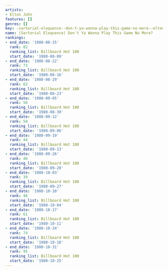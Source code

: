 ```yaml
---
artists:
- Elton John
features: []
genres: []
key: -sartorial-eloquence--don-t-ya-wanna-play-this-game-no-more--elton-john
name: (Sartorial Eloquence) Don't Ya Wanna Play This Game No More?
rankings:
- end_date: '1980-08-15'
  rank: 82
  ranking_list: Billboard Hot 100
  start_date: '1980-08-09'
- end_date: '1980-08-22'
  rank: 73
  ranking_list: Billboard Hot 100
  start_date: '1980-08-16'
- end_date: '1980-08-29'
  rank: 62
  ranking_list: Billboard Hot 100
  start_date: '1980-08-23'
- end_date: '1980-09-05'
  rank: 56
  ranking_list: Billboard Hot 100
  start_date: '1980-08-30'
- end_date: '1980-09-12'
  rank: 50
  ranking_list: Billboard Hot 100
  start_date: '1980-09-06'
- end_date: '1980-09-19'
  rank: 44
  ranking_list: Billboard Hot 100
  start_date: '1980-09-13'
- end_date: '1980-09-26'
  rank: 40
  ranking_list: Billboard Hot 100
  start_date: '1980-09-20'
- end_date: '1980-10-03'
  rank: 39
  ranking_list: Billboard Hot 100
  start_date: '1980-09-27'
- end_date: '1980-10-10'
  rank: 46
  ranking_list: Billboard Hot 100
  start_date: '1980-10-04'
- end_date: '1980-10-17'
  rank: 61
  ranking_list: Billboard Hot 100
  start_date: '1980-10-11'
- end_date: '1980-10-24'
  rank: 74
  ranking_list: Billboard Hot 100
  start_date: '1980-10-18'
- end_date: '1980-10-31'
  rank: 95
  ranking_list: Billboard Hot 100
  start_date: '1980-10-25'
---
```


